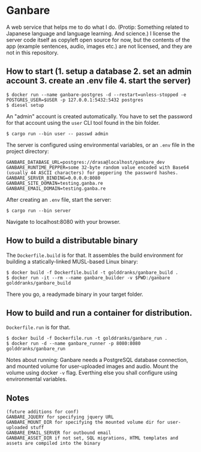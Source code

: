 # Ganbare
A web service that helps me to do what I do. (Protip: Something related to Japanese language and language learning. And science.) I license the server code itself as copyleft open source for now, but the contents of the app (example sentences, audio, images etc.) are not licensed, and they are not in this repository.

## How to start (1. setup a database 2. set an admin account 3. create an .env file 4. start the server)

    $ docker run --name ganbare-postgres -d --restart=unless-stopped -e POSTGRES_USER=$USER -p 127.0.0.1:5432:5432 postgres
    $ diesel setup

An "admin" account is created automatically. You have to set the password for that account using the `user` CLI tool found in the bin folder.

    $ cargo run --bin user -- passwd admin

The server is configured using environmental variables, or an `.env` file in the project directory:

    GANBARE_DATABASE_URL=postgres://drasa@localhost/ganbare_dev
    GANBARE_RUNTIME_PEPPER=some 32-byte random value encoded with Base64 (usually 44 ASCII characters) for peppering the password hashes.
    GANBARE_SERVER_BINDING=0.0.0.0:8080
    GANBARE_SITE_DOMAIN=testing.ganba.re
    GANBARE_EMAIL_DOMAIN=testing.ganba.re

After creating an `.env` file, start the server:

    $ cargo run --bin server

Navigate to localhost:8080 with your browser.


## How to build a distributable binary

The `Dockerfile.build` is for that. It assembles the build environment for building a statically-linked MUSL-based Linux binary:

    $ docker build -f Dockerfile.build -t golddranks/ganbare_build .
    $ docker run -it --rm --name ganbare_builder -v $PWD:/ganbare golddranks/ganbare_build

There you go, a readymade binary in your target folder.

## How to build and run a container for distribution.

`Dockerfile.run` is for that.

    $ docker build -f Dockerfile.run -t golddranks/ganbare_run .
    $ docker run -d --name ganbare_runner -p 8080:8080 golddranks/ganbare_run

Notes about running: Ganbare needs a PostgreSQL database connection, and mounted volume for user-uploaded images and audio.
Mount the volume using docker `-v` flag. Everthing else you shall configure using environmental variables.

## Notes

    (future additions for conf)
    GANBARE_JQUERY for specifying jquery URL
    GANBARE_MOUNT_DIR for specifying the mounted volume dir for user-uploaded stuff
    GANBARE_EMAIL_SERVER for outbound email
    GANBARE_ASSET_DIR if not set, SQL migrations, HTML templates and assets are compiled into the binary
